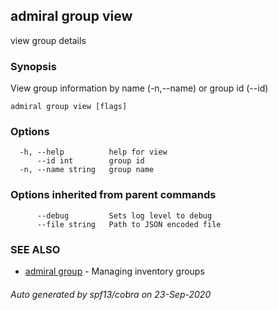 ## admiral group view

view group details

### Synopsis

View group information by name (-n,--name) or group id (--id)

```
admiral group view [flags]
```

### Options

```
  -h, --help          help for view
      --id int        group id
  -n, --name string   group name
```

### Options inherited from parent commands

```
      --debug         Sets log level to debug
      --file string   Path to JSON encoded file
```

### SEE ALSO

* [admiral group](admiral_group.md)	 - Managing inventory groups

###### Auto generated by spf13/cobra on 23-Sep-2020
